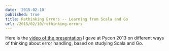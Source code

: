 ```yaml
---
date: '2015-02-10'
published: true
title: Rethinking Errors -- Learning from Scala and Go
url: /2015/02/10/rethinking-errors
---
```



Here is the [video of the presentation](http://pyvideo.org/video/1683/rethinking-errors-learning-from-scala-and-go) I gave at Pycon 2013 on different ways of thinking about error handling, based on studying Scala and Go.

